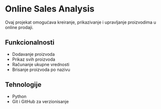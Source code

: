 # Online Sales Analysis

Ovaj projekat omogućava kreiranje, prikazivanje i upravljanje proizvodima u online prodaji.

## Funkcionalnosti

- Dodavanje proizvoda
- Prikaz svih proizvoda
- Računanje ukupne vrednosti
- Brisanje proizvoda po nazivu

## Tehnologije

- Python
- Git i GitHub za verzionisanje
